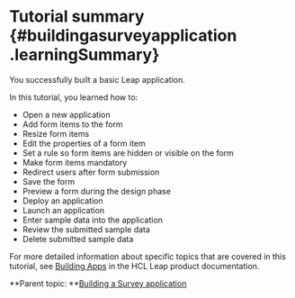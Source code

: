 # Tutorial summary {#buildingasurveyapplication .learningSummary}

You successfully built a basic Leap application.

In this tutorial, you learned how to:

-   Open a new application
-   Add form items to the form
-   Resize form items
-   Edit the properties of a form item
-   Set a rule so form items are hidden or visible on the form
-   Make form items mandatory
-   Redirect users after form submission
-   Save the form
-   Preview a form during the design phase
-   Deploy an application
-   Launch an application
-   Enter sample data into the application
-   Review the submitted sample data
-   Delete submitted sample data

For more detailed information about specific topics that are covered in this tutorial, see [Building Apps](cr_creating_and_managing_toc.md) in the HCL Leap product documentation.

**Parent topic: **[Building a Survey application](tut_survey_application_OV.md)

